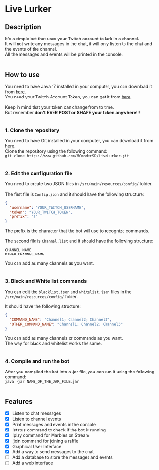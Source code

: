 # Live Lurker

## Description

It's a simple bot that uses your Twitch account to lurk in a channel. <br>
It will not write any messages in the chat, it will only listen to the chat and the events of the channel. <br>
All the messages and events will be printed in the console. <br> <br>

## How to use

You need to have Java 17 installed in your computer, you can download it
from [here](https://www.oracle.com/uk/java/technologies/downloads/#java17). <br>
You need your Twitch Account Token, you can get it from [here](https://twitchapps.com/tmi/).<br> <br>
Keep in mind that your token can change from to time. <br>
But remember **don't EVER POST or SHARE your token anywhere**!!! <br> <br>

### 1. Clone the repository

You need to have Git installed in your computer, you can download it from [here](https://git-scm.com/downloads). <br>
Clone the repository using the following command: <br>
```git clone https://www.github.com/MCmoderSD/LiveLurker.git ``` <br> <br>

### 2. Edit the configuration file

You need to create two JSON files in ```/src/main/resources/config/``` folder. <br> <br>
The first file is ```Config.json``` and it should have the following structure: <br>

```json
{
  "username": "YOUR_TWITCH_USERNAME",
  "token": "YOUR_TWITCH_TOKEN",
  "prefix": "!"
}
```

The prefix is the character that the bot will use to recognize commands. <br> <br>
The second file is ```Channel.list``` and it should have the following structure: <br>

```
CHANNEL_NAME
OTHER_CHANNEL_NAME
```

You can add as many channels as you want. <br> <br>

### 3. Black and White list commands

You can edit the ```blacklist.json``` and ```whitelist.json```  files in the ```/src/main/resources/config/```
folder. <br>

It should have the following structure: <br>

```json
{
  "COMMAND_NAME": "Channel1; Channel2; Channel3",
  "OTHER_COMMAND_NAME": "Channel1; Channel2; Channel3"
}
```

You can add as many channels or commands as you want. <br>
The way for black and whitelist works the same. <br> <br>

### 4. Compile and run the bot

After you compiled the bot into a .jar file, you can run it using the following command: <br>
```java -jar NAME_OF_THE_JAR_FILE.jar``` <br> <br>

## Features

- [x] Listen to chat messages
- [x] Listen to channel events
- [x] Print messages and events in the console
- [x] !status command to check if the bot is running
- [x] !play command for Marbles on Stream
- [x] !join command for joining a raffle
- [x] Graphical User Interface
- [x] Add a way to send messages to the chat
- [ ] Add a database to store the messages and events
- [ ] Add a web interface